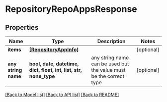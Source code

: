 # RepositoryRepoAppsResponse


## Properties
Name | Type | Description | Notes
------------ | ------------- | ------------- | -------------
**items** | [**[RepositoryAppInfo]**](RepositoryAppInfo.md) |  | [optional] 
**any string name** | **bool, date, datetime, dict, float, int, list, str, none_type** | any string name can be used but the value must be the correct type | [optional]

[[Back to Model list]](../README.md#documentation-for-models) [[Back to API list]](../README.md#documentation-for-api-endpoints) [[Back to README]](../README.md)


